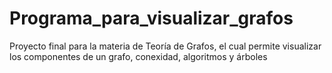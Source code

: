 # Programa_para_visualizar_grafos
Proyecto final para la materia de Teoría de Grafos, el cual permite visualizar los componentes de un grafo, conexidad, algoritmos y árboles
